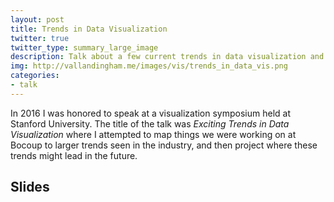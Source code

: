 ```yaml
---
layout: post
title: Trends in Data Visualization
twitter: true
twitter_type: summary_large_image
description: Talk about a few current trends in data visualization and where these trends might lead in the future.
img: http://vallandingham.me/images/vis/trends_in_data_vis.png
categories:
- talk
---
```


In 2016 I was honored to speak at a visualization symposium held at Stanford University. The title of the talk was _Exciting Trends in Data Visualization_ where I attempted to map things we were working on at Bocoup to larger trends seen in the industry, and then project where these trends might lead in the future.


## Slides

<script async class="speakerdeck-embed" data-id="46c8d4f983d5476cbede0b5c4e800e27" data-ratio="1.77777777777778" src="//speakerdeck.com/assets/embed.js"></script>
